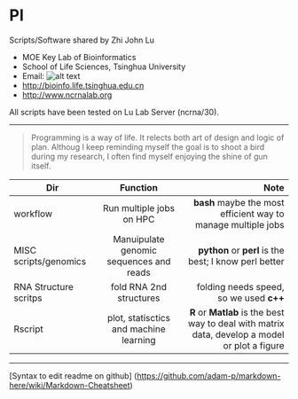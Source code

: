 # PI

Scripts/Software shared by Zhi John Lu

* MOE Key Lab of Bioinformatics
* School of Life Sciences, Tsinghua University
* Email: 
![alt text](http://lulab.life.tsinghua.edu.cn/postar/image/email.png "lulab")
* http://bioinfo.life.tsinghua.edu.cn
* http://www.ncrnalab.org


All scripts have been tested on Lu Lab Server (ncrna/30).

---

> Programming is a way of life. It relects both art of design and logic of plan.
> Althoug I keep reminding myself the goal is to shoot a bird during my research, I often find myself enjoying the shine of gun itself.


| Dir        | Function           | Note  |
| ------------- |:-------------:| -----:|
| workflow      | Run multiple jobs on HPC | **bash** maybe the most efficient way to manage multiple jobs |
| MISC scripts/genomics    | Manuipulate genomic sequences and reads  | **python** or **perl** is the best; I know perl better  |
| RNA Structure scritps    | fold RNA 2nd structures  | folding needs speed, so we used **c++**  |
| Rscript | plot, statisctics and machine learning     | **R** or **Matlab** is the best way to deal with matrix data, develop a model or plot a figure  |




---

[Syntax to edit readme on github] (https://github.com/adam-p/markdown-here/wiki/Markdown-Cheatsheet)

